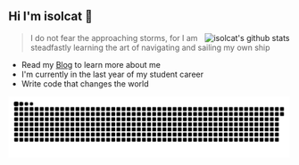 ## Hi I'm isolcat 👋

<img style="max-width: 450px" align="right" src="https://github-readme-stats.vercel.app/api?username=isolcat&show_icons=true&icon_color=0366d6&bg_color=ffffff&hide_title=true&include_all_commits=true&count_private=true&hide_rank=true" alt="isolcat's github stats"/>

> I do not fear the approaching storms, for I am steadfastly learning the art of navigating and sailing my own ship


- Read my [Blog](https://isolcat.xlog.page/) to learn more about me
- I'm currently in the last year of my student career
- Write code that changes the world

![](https://raw.githubusercontent.com/isolcat/isolcat/main/assets/github-contribution-grid-snake.svg)
